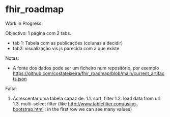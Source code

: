 # fhir_roadmap

Work in Progress

Objectivo: 
1 página com 2 tabs.   
- tab 1: Tabela com as publicações (colunas a decidir)
- tab2: visualização vis.js parecida com a que existe


Notas:

* A fonte dos dados pode ser um ficheiro num repositório,  por exemplo
https://github.com/costateixeira/fhir_roadmap/blob/main/current_artifacts.json


Falta:


1. Acrescentar uma tabela capaz de:
1.1. sort, filter
1.2. load data from url
1.3. multi-select filter (like http://www.tablefilter.com/using-bootstrap.html : in the first row we can see many values)
